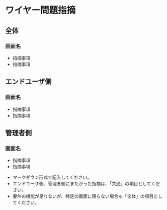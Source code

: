 # ワイヤー問題指摘
## 全体
### 画面名
- 指摘事項
- 指摘事項

## エンドユーザ側
### 画面名
- 指摘事項
- 指摘事項

## 管理者側
### 画面名
- 指摘事項
- 指摘事項

* マークダウン形式で記入してください。
* エンドユーザ側、管理者側にまたがった指摘は、「共通」の項目としてください。
* 要件の機能が足りないが、特定の画面に限らない場合も「全体」の項目としてください。
